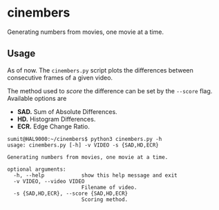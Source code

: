 # cinembers
Generating numbers from movies, one movie at a time.

## Usage

As of now. The `cinembers.py` script plots the differences between consecutive frames of a given video.

The method used to _score_ the difference can be set by the `--score` flag. Available options are
- __SAD.__ Sum of Absolute Differences.
- __HD.__ Histogram Differences.
- __ECR.__ Edge Change Ratio.


```console
sumit@HAL9000:~/cinembers$ python3 cinembers.py -h
usage: cinembers.py [-h] -v VIDEO -s {SAD,HD,ECR}

Generating numbers from movies, one movie at a time.

optional arguments:
  -h, --help            show this help message and exit
  -v VIDEO, --video VIDEO
                        Filename of video.
  -s {SAD,HD,ECR}, --score {SAD,HD,ECR}
                        Scoring method.
```

